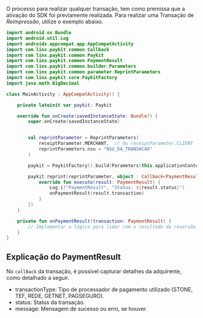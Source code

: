 O processo para realizar qualquer transação, tem como premissa que a ativação do SDK foi previamente realizada. 
Para realizar uma Transação de *Reimpressão*, utilize o exemplo abaixo.


```kotlin
import android.os.Bundle
import android.util.Log
import androidx.appcompat.app.AppCompatActivity
import com.linx.paykit.common.Callback
import com.linx.paykit.common.Paykit
import com.linx.paykit.common.PaymentResult
import com.linx.paykit.common.builder.Parameters
import com.linx.paykit.common.parameter.ReprintParameters
import com.linx.paykit.core.PaykitFactory
import java.math.BigDecimal

class MainActivity : AppCompatActivity() {

    private lateinit var paykit: Paykit

    override fun onCreate(savedInstanceState: Bundle?) {
        super.onCreate(savedInstanceState)


        val reprintParameter = ReprintParameters(
            receiptParameter.MERCHANT,  // Ou receiptParameter.CLIENT
            reprintParameters.nsu = "NSU_DA_TRANSACAO"
        )

        paykit = PaykitFactory().build(Parameters(this.applicationContext, "Transacao de Reimpressão"))

        paykit.reprint(reprintParameter, object : Callback<PaymentResult> {
            override fun execute(result: PaymentResult) {
                Log.i("PaymentResult", "Status: ${result.status}")
                onPaymentResult(result.transaction)
            }
        })
    }

    private fun onPaymentResult(transaction: PaymentResult) {
        // Implementar a lógica para lidar com o resultado da reversão
    }
}
```

## Explicação do PaymentResult

No `callBack` da transação, é possível capturar detalhes da adquirente, como detalhado a seguir.

 - transactionType: Tipo de processador de pagamento utilizado (STONE, TEF, REDE, GETNET, PAGSEGURO).
 - status: Status da transação.
 - message: Mensagem de sucesso ou erro, se houver.


